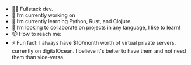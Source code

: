 - 🤹‍♂️ Fullstack dev.
- 🔭 I’m currently working on
- 🌱 I’m currently learning Python, Rust, and Clojure.
- 👯 I’m looking to collaborate on projects in any language, I like to learn!
- 📫 How to reach me: 
- ⚡ Fun fact: I always have $10/month worth of virtual private servers, currently on digitalOcean. I believe it's better to have them and not need them than vice-versa.
